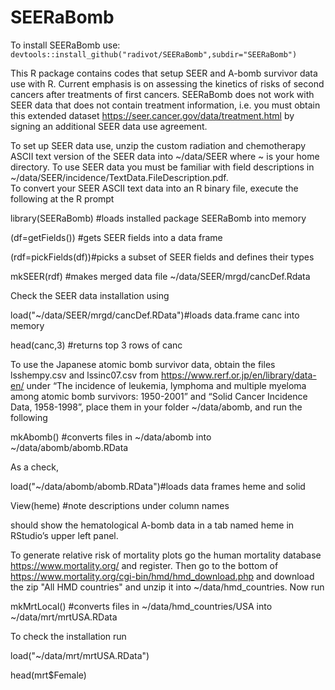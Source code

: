 # SEERaBomb
To install SEERaBomb use: `devtools::install_github("radivot/SEERaBomb",subdir="SEERaBomb")`

This R package contains codes that setup SEER and A-bomb survivor data use with R. 
Current emphasis is on assessing the kinetics of risks of second cancers after treatments of first cancers. 
SEERaBomb does not work with SEER data that does not contain treatment information, 
i.e. you must obtain this extended dataset 
https://seer.cancer.gov/data/treatment.html
by signing an additional SEER data use agreement.

To set up SEER data use, unzip the custom radiation and chemotherapy ASCII text version of the SEER data into ~/data/SEER where ~ is your home directory. To use SEER data you must be familiar with field descriptions in ~/data/SEER/incidence/TextData.FileDescription.pdf.   
To convert your SEER ASCII text data into an R binary file, execute the following at the R prompt

library(SEERaBomb)  #loads installed package SEERaBomb into memory

(df=getFields())    #gets SEER fields into a data frame

(rdf=pickFields(df))#picks a subset of SEER fields and defines their types

mkSEER(rdf)         #makes merged data file ~/data/SEER/mrgd/cancDef.Rdata

Check the SEER data installation using 

load("~/data/SEER/mrgd/cancDef.RData")#loads data.frame canc into memory

head(canc,3)                          #returns top 3 rows of canc

To use the Japanese atomic bomb survivor data, obtain the files lsshempy.csv and lssinc07.csv from https://www.rerf.or.jp/en/library/data-en/
under  “The incidence of leukemia, lymphoma and multiple myeloma among atomic bomb survivors: 1950-2001” and 
“Solid Cancer Incidence Data, 1958-1998”,  place them in your folder ~/data/abomb, and run the following 

mkAbomb() #converts files in ~/data/abomb into ~/data/abomb/abomb.RData

As a check,

load("~/data/abomb/abomb.RData")#loads data frames heme and solid 

View(heme)                      #note descriptions under column names

should show the hematological A-bomb data in a tab named heme in RStudio’s upper left panel.


To generate relative risk of mortality plots go the human mortality database  https://www.mortality.org/ and register. Then go to the bottom of  https://www.mortality.org/cgi-bin/hmd/hmd_download.php
and download the zip "All HMD countries"  and unzip it into ~/data/hmd_countries.  Now run 

mkMrtLocal() #converts files in ~/data/hmd_countries/USA into ~/data/mrt/mrtUSA.RData 

To check the installation run

load("~/data/mrt/mrtUSA.RData")

head(mrt$Female)


 
